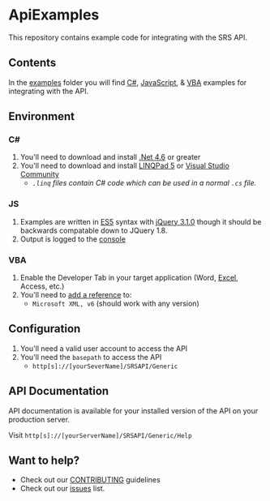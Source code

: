 # ApiExamples

This repository contains example code for integrating with the SRS API. 

## Contents

In the [examples](./examples) folder you will find [C#](./examples/csharp), [JavaScript](./examples/javascript), & [VBA](./examples/vba) examples for integrating with the API.

## Environment

### C# #

1. You'll need to download and install [.Net 4.6](https://www.microsoft.com/en-us/download/details.aspx?id=53344) or greater
1. You'll need to download and install [LINQPad 5](https://www.linqpad.net/download.aspx) or [Visual Studio Community](https://www.visualstudio.com/vs/community/)
    - *`.linq` files contain C# code which can be used in a normal `.cs` file.*

### JS

1. Examples are written in [ES5](https://kangax.github.io/compat-table/es5/) syntax with [jQuery 3.1.0](https://blog.jquery.com/2016/07/07/jquery-3-1-0-released-no-more-silent-errors/) though it should be backwards compatable down to JQuery 1.8. 
1. Output is logged to the [console](https://developers.google.com/web/tools/chrome-devtools/console/)


### VBA

1. Enable the Developer Tab in your target application (Word, [Excel](https://www.techonthenet.com/excel/questions/developer_tab2013.php), Access, etc.)
1. You'll need to [add a reference](https://msdn.microsoft.com/en-us/library/office/gg264402.aspx) to:
    - `Microsoft XML, v6` (should work with any version)

## Configuration

1. You'll need a valid user account to access the API
1. You'll need the `basepath` to access the API
    - `http[s]://[yourSeverName]/SRSAPI/Generic`

## API Documentation

API documentation is available for your installed version of the API on your production server.

Visit `http[s]://[yourServerName]/SRSAPI/Generic/Help`

## Want to help?

- Check out our [CONTRIBUTING](./CONTRIBUTING.md) guidelines
- Check out our [issues](/../../issues) list.